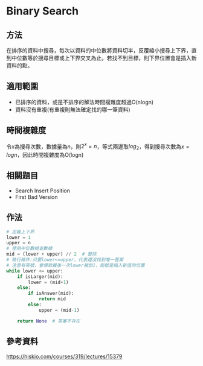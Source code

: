# Binary Search

## 方法
在排序的資料中搜尋，每次以資料的中位數將資料切半，反覆縮小搜尋上下界，直到中位數等於搜尋目標或上下界交叉為止。若找不到目標，則下界位置會是插入新資料的點。

## 適用範圍
- 已排序的資料，或是不排序的解法時間複雜度超過O(nlogn)
- 資料沒有重複(有重複則無法確定找的哪一筆資料)

## 時間複雜度
令$x$為搜尋次數，數據量為$n$，則$2^x=n$，等式兩邊取$log_2$，得到搜尋次數為$x=logn$，因此時間複雜度為O(logn)

## 相關題目
- Search Insert Position
- First Bad Version

## 作法
```python
# 定義上下界
lower = 1
upper = n
# 使用中位數檢查數據
mid = (lower + upper) // 2  # 整除
# 執行條件:只要lower<=upper，代表還沒找到唯一答案
# 注意有等號，會導致最後一次lower被加1，剛號是插入新值的位置
while lower <= upper:
    if isLarger(mid):
        lower = (mid+1)
    else:
        if isAnswer(mid):
            return mid
        else:
            upper = (mid-1)

    return None  # 答案不存在

```

## 參考資料
https://hiskio.com/courses/319/lectures/15379